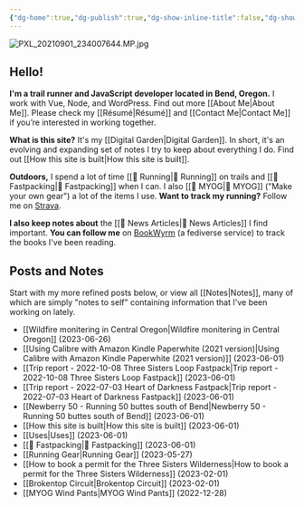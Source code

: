 ```yaml
---
{"dg-home":true,"dg-publish":true,"dg-show-inline-title":false,"dg-show-backlinks":false,"permalink":"/index/","tags":["gardenEntry"],"dgShowBacklinks":false,"dgShowInlineTitle":false,"dgPassFrontmatter":true}
---
```



![PXL_20210901_234007644.MP.jpg](/img/user/98-attachments/PXL_20210901_234007644.MP.jpg)

## Hello!

**I'm a trail runner and JavaScript developer located in Bend, Oregon.** I work with Vue, Node, and WordPress. Find out more [[About Me\|About Me]]. Please check my [[Résumé\|Résumé]] and [[Contact Me\|Contact Me]] if you’re interested in working together.

**What is this site?** It's my [[Digital Garden\|Digital Garden]]. In short, it's an evolving and expanding set of notes I try to keep about everything I do. Find out [[How this site is built\|How this site is built]].

**Outdoors,** I spend a lot of time [[📘 Running\|📘 Running]] on trails and [[📘 Fastpacking\|📘 Fastpacking]] when I can. I also [[📘 MYOG\|📘 MYOG]] ("Make your own gear") a lot of the items I use. **Want to track my running?** Follow me on [Strava](https://www.strava.com/athletes/1057219).

**I also keep notes about** the [[📘 News Articles\|📘 News Articles]] I find important. **You can follow me** on [BookWyrm](https://bookwyrm.ajy.co/user/aaronjamesyoung) (a fediverse service) to track the books I've been reading.

## Posts and Notes

Start with my more refined posts below, or view all [[Notes\|Notes]], many of which are simply "notes to self" containing information that I've been working on lately.
- [[Wildfire monitering in Central Oregon\|Wildfire monitering in Central Oregon]] (2023-06-26)
- [[Using Calibre with Amazon Kindle Paperwhite (2021 version)\|Using Calibre with Amazon Kindle Paperwhite (2021 version)]] (2023-06-01)
- [[Trip report - 2022-10-08 Three Sisters Loop Fastpack\|Trip report - 2022-10-08 Three Sisters Loop Fastpack]] (2023-06-01)
- [[Trip report - 2022-07-03 Heart of Darkness Fastpack\|Trip report - 2022-07-03 Heart of Darkness Fastpack]] (2023-06-01)
- [[Newberry 50 - Running 50 buttes south of Bend\|Newberry 50 - Running 50 buttes south of Bend]] (2023-06-01)
- [[How this site is built\|How this site is built]] (2023-06-01)
- [[Uses\|Uses]] (2023-06-01)
- [[📘 Fastpacking\|📘 Fastpacking]] (2023-06-01)
- [[Running Gear\|Running Gear]] (2023-05-27)
- [[How to book a permit for the Three Sisters Wilderness\|How to book a permit for the Three Sisters Wilderness]] (2023-02-01)
- [[Brokentop Circuit\|Brokentop Circuit]] (2023-02-01)
- [[MYOG Wind Pants\|MYOG Wind Pants]] (2022-12-28)

